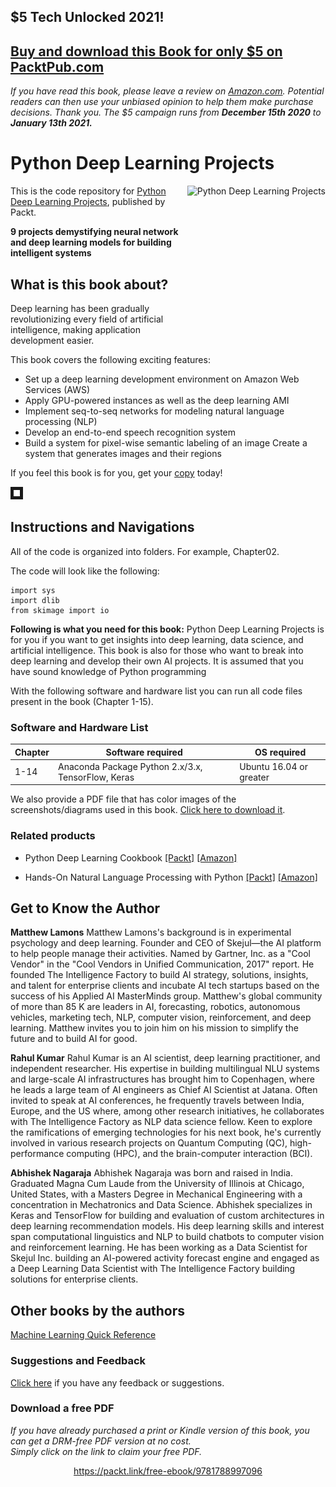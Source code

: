 


## $5 Tech Unlocked 2021!
[Buy and download this Book for only $5 on PacktPub.com](https://www.packtpub.com/product/python-deep-learning-projects/9781788997096)
-----
*If you have read this book, please leave a review on [Amazon.com](https://www.amazon.com/gp/product/1788997093).     Potential readers can then use your unbiased opinion to help them make purchase decisions. Thank you. The $5 campaign         runs from __December 15th 2020__ to __January 13th 2021.__*

# Python Deep Learning Projects

<a href="https://www.packtpub.com/big-data-and-business-intelligence/python-deep-learning-projects?utm_source=github&utm_medium=repository&utm_campaign=9781788997096 "><img src="https://dz13w8afd47il.cloudfront.net/sites/default/files/imagecache/ppv4_main_book_cover/9781788997096.png" alt="Python Deep Learning Projects" height="256px" align="right"></a>

This is the code repository for [Python Deep Learning Projects](https://www.packtpub.com/big-data-and-business-intelligence/python-deep-learning-projects?utm_source=github&utm_medium=repository&utm_campaign=9781788997096), published by Packt.

**9 projects demystifying neural network and deep learning models for building intelligent systems**

## What is this book about?
<span class="sugar_field" id="description">Deep learning has been gradually revolutionizing every field of artificial intelligence, making application development easier.</span>

This book covers the following exciting features:
* Set up a deep learning development environment on Amazon Web Services (AWS) 
* Apply GPU-powered instances as well as the deep learning AMI 
* Implement seq-to-seq networks for modeling natural language processing (NLP) 
* Develop an end-to-end speech recognition system 
* Build a system for pixel-wise semantic labeling of an image 
Create a system that generates images and their regions 

If you feel this book is for you, get your [copy](https://www.amazon.com/dp/1788997093) today!

<a href="https://www.packtpub.com/?utm_source=github&utm_medium=banner&utm_campaign=GitHubBanner"><img src="https://raw.githubusercontent.com/PacktPublishing/GitHub/master/GitHub.png" 
alt="https://www.packtpub.com/" border="5" /></a>

## Instructions and Navigations
All of the code is organized into folders. For example, Chapter02.

The code will look like the following:
```
import sys
import dlib
from skimage import io
```

**Following is what you need for this book:**
Python Deep Learning Projects is for you if you want to get insights into deep learning, data science, and artificial intelligence. This book is also for those who want to break into deep learning and develop their own AI projects.
It is assumed that you have sound knowledge of Python programming

With the following software and hardware list you can run all code files present in the book (Chapter 1-15).
### Software and Hardware List
| Chapter | Software required | OS required |
| -------- | ------------------------------------ | ----------------------------------- |
| 1-14 | Anaconda Package Python 2.x/3.x, TensorFlow, Keras | Ubuntu 16.04 or greater |

We also provide a PDF file that has color images of the screenshots/diagrams used in this book. [Click here to download it](https://www.packtpub.com/sites/default/files/downloads/9781788997096_ColorImages.pdf).

### Related products
* Python Deep Learning Cookbook [[Packt]](https://www.packtpub.com/big-data-and-business-intelligence/python-deep-learning-cookbook?utm_source=github&utm_medium=repository&utm_campaign=9781787125193) [[Amazon]](https://www.amazon.com/dp/178712519X)

* Hands-On Natural Language Processing with Python [[Packt]](https://www.packtpub.com/big-data-and-business-intelligence/hands-natural-language-processing-python?utm_source=github&utm_medium=repository&utm_campaign=9781789139495) [[Amazon]](https://www.amazon.com/dp/178913949X)

## Get to Know the Author
**Matthew Lamons**
Matthew Lamons's background is in experimental psychology and deep learning. Founder and CEO of Skejul—the AI platform to help people manage their activities. Named by Gartner, Inc. as a "Cool Vendor" in the "Cool Vendors in Unified Communication, 2017" report. He founded The Intelligence Factory to build AI strategy, solutions, insights, and talent for enterprise clients and incubate AI tech startups based on the success of his Applied AI MasterMinds group. Matthew's global community of more than 85 K are leaders in AI, forecasting, robotics, autonomous vehicles, marketing tech, NLP, computer vision, reinforcement, and deep learning. Matthew invites you to join him on his mission to simplify the future and to build AI for good.

**Rahul Kumar**
Rahul Kumar is an AI scientist, deep learning practitioner, and independent researcher. His expertise in building multilingual NLU systems and large-scale AI infrastructures has brought him to Copenhagen, where he leads a large team of AI engineers as Chief AI Scientist at Jatana. Often invited to speak at AI conferences, he frequently travels between India, Europe, and the US where, among other research initiatives, he collaborates with The Intelligence Factory as NLP data science fellow. Keen to explore the ramifications of emerging technologies for his next book, he's currently involved in various research projects on Quantum Computing (QC), high-performance computing (HPC), and the brain-computer interaction (BCI).

**Abhishek Nagaraja**
Abhishek Nagaraja was born and raised in India. Graduated Magna Cum Laude from the University of Illinois at Chicago, United States, with a Masters Degree in Mechanical Engineering with a concentration in Mechatronics and Data Science. Abhishek specializes in Keras and TensorFlow for building and evaluation of custom architectures in deep learning recommendation models. His deep learning skills and interest span computational linguistics and NLP to build chatbots to computer vision and reinforcement learning. He has been working as a Data Scientist for Skejul Inc. building an AI-powered activity forecast engine and engaged as a Deep Learning Data Scientist with The Intelligence Factory building solutions for enterprise clients.

## Other books by the authors
[Machine Learning Quick Reference](https://www.packtpub.com/big-data-and-business-intelligence/machine-learning-quick-reference?utm_source=github&utm_medium=repository&utm_campaign=9781788830577)

### Suggestions and Feedback
[Click here](https://docs.google.com/forms/d/e/1FAIpQLSdy7dATC6QmEL81FIUuymZ0Wy9vH1jHkvpY57OiMeKGqib_Ow/viewform) if you have any feedback or suggestions.


### Download a free PDF

 <i>If you have already purchased a print or Kindle version of this book, you can get a DRM-free PDF version at no cost.<br>Simply click on the link to claim your free PDF.</i>
<p align="center"> <a href="https://packt.link/free-ebook/9781788997096">https://packt.link/free-ebook/9781788997096 </a> </p>